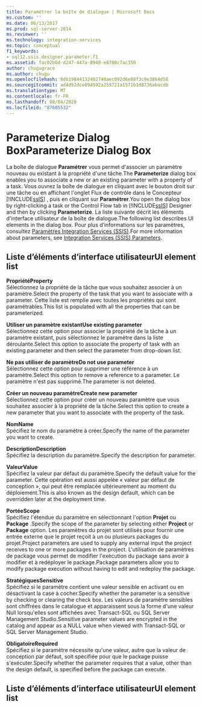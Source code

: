 ```yaml
---
title: Paramétrer la boîte de dialogue | Microsoft Docs
ms.custom: ''
ms.date: 06/13/2017
ms.prod: sql-server-2014
ms.reviewer: ''
ms.technology: integration-services
ms.topic: conceptual
f1_keywords:
- sql12.ssis.designer.parameter.f1
ms.assetid: fac02b6d-d247-447a-8940-e8700c7ac350
author: chugugrace
ms.author: chugu
ms.openlocfilehash: 8db19844132402740aec092d6e88f3c9e3864d58
ms.sourcegitcommit: ad4d92dce894592a259721a1571b1d8736abacdb
ms.translationtype: MT
ms.contentlocale: fr-FR
ms.lasthandoff: 08/04/2020
ms.locfileid: "87605532"
---
```

# <a name="parameterize-dialog-box"></a><span data-ttu-id="62892-102">Parameterize Dialog Box</span><span class="sxs-lookup"><span data-stu-id="62892-102">Parameterize Dialog Box</span></span>
  <span data-ttu-id="62892-103">La boîte de dialogue **Paramétrer** vous permet d'associer un paramètre nouveau ou existant à la propriété d'une tâche.</span><span class="sxs-lookup"><span data-stu-id="62892-103">The **Parameterize** dialog box enables you to associate a new or an existing parameter with a property of a task.</span></span> <span data-ttu-id="62892-104">Vous ouvrez la boîte de dialogue en cliquant avec le bouton droit sur une tâche ou en affichant l'onglet Flux de contrôle dans le Concepteur [!INCLUDE[ssIS](../includes/ssis-md.md)] , puis en cliquant sur **Paramétrer**.</span><span class="sxs-lookup"><span data-stu-id="62892-104">You open the dialog box by right-clicking a task or the Control Flow tab in [!INCLUDE[ssIS](../includes/ssis-md.md)] Designer and then by clicking **Parameterize**.</span></span> <span data-ttu-id="62892-105">La liste suivante décrit les éléments d'interface utilisateur de la boîte de dialogue.</span><span class="sxs-lookup"><span data-stu-id="62892-105">The following list describes UI elements in the dialog box.</span></span> <span data-ttu-id="62892-106">Pour plus d’informations sur les paramètres, consultez [Paramètres Integration Services &#40;SSIS&#41;](integration-services-ssis-package-and-project-parameters.md).</span><span class="sxs-lookup"><span data-stu-id="62892-106">For more information about parameters, see [Integration Services &#40;SSIS&#41; Parameters](integration-services-ssis-package-and-project-parameters.md).</span></span>  
  
## <a name="ui-element-list"></a><span data-ttu-id="62892-107">Liste d’éléments d’interface utilisateur</span><span class="sxs-lookup"><span data-stu-id="62892-107">UI element list</span></span>  
 <span data-ttu-id="62892-108">**Propriété**</span><span class="sxs-lookup"><span data-stu-id="62892-108">**Property**</span></span>  
 <span data-ttu-id="62892-109">Sélectionnez la propriété de la tâche que vous souhaitez associer à un paramètre.</span><span class="sxs-lookup"><span data-stu-id="62892-109">Select the property of the task that you want to associate with a parameter.</span></span> <span data-ttu-id="62892-110">Cette liste est remplie avec toutes les propriétés qui sont paramétrables.</span><span class="sxs-lookup"><span data-stu-id="62892-110">This list is populated with all the properties that can be parameterized.</span></span>  
  
 <span data-ttu-id="62892-111">**Utiliser un paramètre existant**</span><span class="sxs-lookup"><span data-stu-id="62892-111">**Use existing parameter**</span></span>  
 <span data-ttu-id="62892-112">Sélectionnez cette option pour associer la propriété de la tâche à un paramètre existant, puis sélectionnez le paramètre dans la liste déroulante.</span><span class="sxs-lookup"><span data-stu-id="62892-112">Select this option to associate the property of task with an existing parameter and then select the parameter from drop-down list.</span></span>  
  
 <span data-ttu-id="62892-113">**Ne pas utiliser de paramètre**</span><span class="sxs-lookup"><span data-stu-id="62892-113">**Do not use parameter**</span></span>  
 <span data-ttu-id="62892-114">Sélectionnez cette option pour supprimer une référence à un paramètre.</span><span class="sxs-lookup"><span data-stu-id="62892-114">Select this option to remove a reference to a parameter.</span></span> <span data-ttu-id="62892-115">Le paramètre n'est pas supprimé.</span><span class="sxs-lookup"><span data-stu-id="62892-115">The parameter is not deleted.</span></span>  
  
 <span data-ttu-id="62892-116">**Créer un nouveau paramètre**</span><span class="sxs-lookup"><span data-stu-id="62892-116">**Create new parameter**</span></span>  
 <span data-ttu-id="62892-117">Sélectionnez cette option pour créer un nouveau paramètre que vous souhaitez associer à la propriété de la tâche.</span><span class="sxs-lookup"><span data-stu-id="62892-117">Select this option to create a new parameter that you want to associate with the property of the task.</span></span>  
  
 <span data-ttu-id="62892-118">**Nom**</span><span class="sxs-lookup"><span data-stu-id="62892-118">**Name**</span></span>  
 <span data-ttu-id="62892-119">Spécifiez le nom du paramètre à créer.</span><span class="sxs-lookup"><span data-stu-id="62892-119">Specify the name of the parameter you want to create.</span></span>  
  
 <span data-ttu-id="62892-120">**Description**</span><span class="sxs-lookup"><span data-stu-id="62892-120">**Description**</span></span>  
 <span data-ttu-id="62892-121">Spécifiez la description du paramètre.</span><span class="sxs-lookup"><span data-stu-id="62892-121">Specify the description for parameter.</span></span>  
  
 <span data-ttu-id="62892-122">**Valeur**</span><span class="sxs-lookup"><span data-stu-id="62892-122">**Value**</span></span>  
 <span data-ttu-id="62892-123">Spécifiez la valeur par défaut du paramètre.</span><span class="sxs-lookup"><span data-stu-id="62892-123">Specify the default value for the parameter.</span></span> <span data-ttu-id="62892-124">Cette opération est aussi appelée « valeur par défaut de conception », qui peut être remplacée ultérieurement au moment du déploiement.</span><span class="sxs-lookup"><span data-stu-id="62892-124">This is also known as the design default, which can be overridden later at the deployment time.</span></span>  
  
 <span data-ttu-id="62892-125">**Portée**</span><span class="sxs-lookup"><span data-stu-id="62892-125">**Scope**</span></span>  
 <span data-ttu-id="62892-126">Spécifiez l'étendue du paramètre en sélectionnant l'option **Projet** ou **Package** .</span><span class="sxs-lookup"><span data-stu-id="62892-126">Specify the scope of the parameter by selecting either **Project** or **Package** option.</span></span> <span data-ttu-id="62892-127">Les paramètres du projet sont utilisés pour fournir une entrée externe que le projet reçoit à un ou plusieurs packages du projet.</span><span class="sxs-lookup"><span data-stu-id="62892-127">Project parameters are used to supply any external input the project receives to one or more packages in the project.</span></span> <span data-ttu-id="62892-128">L'utilisation de paramètres de package vous permet de modifier l'exécution du package sans avoir à modifier et à redéployer le package.</span><span class="sxs-lookup"><span data-stu-id="62892-128">Package parameters allow you to modify package execution without having to edit and redeploy the package.</span></span>  
  
 <span data-ttu-id="62892-129">**Stratégiques**</span><span class="sxs-lookup"><span data-stu-id="62892-129">**Sensitive**</span></span>  
 <span data-ttu-id="62892-130">Spécifiez si le paramètre contient une valeur sensible en activant ou en désactivant la case à cocher.</span><span class="sxs-lookup"><span data-stu-id="62892-130">Specify whether the parameter is a sensitive by checking or clearing the check box.</span></span> <span data-ttu-id="62892-131">Les valeurs de paramètre sensibles sont chiffrées dans le catalogue et apparaissent sous la forme d'une valeur Null lorsqu'elles sont affichées avec Transact-SQL ou SQL Server Management Studio.</span><span class="sxs-lookup"><span data-stu-id="62892-131">Sensitive parameter values are encrypted in the catalog and appear as a NULL value when viewed with Transact-SQL or SQL Server Management Studio.</span></span>  
  
 <span data-ttu-id="62892-132">**Obligatoire**</span><span class="sxs-lookup"><span data-stu-id="62892-132">**Required**</span></span>  
 <span data-ttu-id="62892-133">Spécifiez si le paramètre nécessite qu'une valeur, autre que la valeur de conception par défaut, soit spécifiée pour que le package puisse s'exécuter.</span><span class="sxs-lookup"><span data-stu-id="62892-133">Specify whether the parameter requires that a value, other than the design default, is specified before the package can execute.</span></span>  
  
## <a name="ui-element-list"></a><span data-ttu-id="62892-134">Liste d’éléments d’interface utilisateur</span><span class="sxs-lookup"><span data-stu-id="62892-134">UI element list</span></span>  
  

